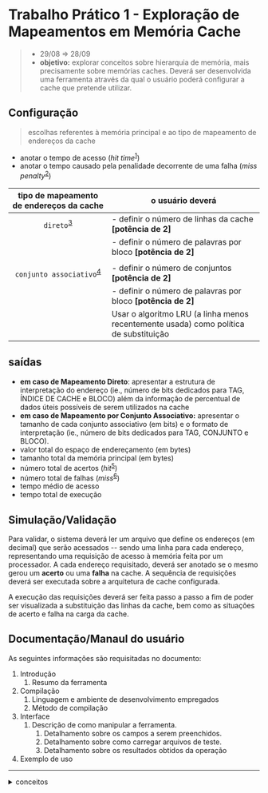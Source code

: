 # <a name="top"></a>Trabalho Prático 1 - Exploração de Mapeamentos em Memória Cache
> - 29/08 ⇒ 28/09
> - **objetivo:** explorar conceitos sobre hierarquia de memória, mais precisamente sobre memórias caches. Deverá ser desenvolvida uma ferramenta através da qual o usuário poderá configurar a cache que pretende utilizar.


## Configuração
> escolhas referentes à memória principal e ao tipo de mapeamento de endereços da cache

- anotar o tempo de acesso (_hit time_<sup>[1](#1)</sup>)
- anotar o tempo causado pela penalidade decorrente de uma falha (_miss penalty_<sup>[2](#2)</sup>)


| tipo de mapeamento de endereços da cache | o usuário deverá |
|:---------------------------:|------------------|
| `direto`<sup>[3](#3)</sup> | - definir o número de linhas da cache **[potência de 2]**
|                            | - definir o número de palavras por bloco **[potência de 2]**
||
| `conjunto associativo`<sup>[4](#4)</sup> |  - definir o número de conjuntos **[potência de 2]**
|                                          |  - definir o número de palavras por bloco **[potência de 2]**
|                                          | Usar o algoritmo LRU (a linha menos recentemente usada) como política de substituição


## saídas
- **em caso de Mapeamento Direto**: apresentar a estrutura de interpretação do endereço (ie., número de bits dedicados para TAG, ÍNDICE DE CACHE e BLOCO) além da informação de percentual de dados úteis possíveis de serem utilizados na cache
- **em caso de Mapeamento por Conjunto Associativo:** apresentar o tamanho de cada conjunto associativo (em bits) e o formato de interpretação (ie., número de bits dedicados para TAG, CONJUNTO e BLOCO).
- valor total do espaço de endereçamento (em bytes)
- tamanho total da memória principal (em bytes)
- número total de acertos (_hit_<sup>[5](#5)</sup>)
- número total de falhas (_miss_<sup>[6](#6)</sup>)
- tempo médio de acesso
- tempo total de execução

## Simulação/Validação

Para validar, o sistema deverá ler um arquivo que define os endereços (em decimal) que serão acessados -- sendo uma linha para cada endereço, representando uma requisição de acesso à memória feita por um processador.
A cada endereço requisitado, deverá ser anotado se o mesmo gerou um **acerto** ou uma **falha** na cache. A sequência de requisições deverá ser executada sobre a arquitetura de cache configurada.

A execução das requisições deverá ser feita passo a passo a fim de poder ser visualizada a substituição das linhas da cache, bem como as situações de acerto e falha na carga da cache.

## Documentação/Manaul do usuário

As seguintes informações são requisitadas no documento:
1. Introdução
    1. Resumo da ferramenta
2. Compilação
    1. Linguagem e ambiente de desenvolvimento empregados
    2. Método de compilação
3. Interface
    1. Descrição de como manipular a ferramenta.
        1. Detalhamento sobre os campos a serem preenchidos.
        2. Detalhamento sobre como carregar arquivos de teste.
        3. Detalhamento sobre os resultados obtidos da operação
4. Exemplo de uso


---

<details>
<summary>conceitos</summary>

- <a name="1"><code>1</code></a> tempo para determinar se o acesso é um hit + tempo para acessar e entregar o dado de um nível inferior para a CPU.
- <a name="2"><code>2</code></a> tempo para determinar se o acesso é um miss + tempo para substituir o bloco + tempo de entregar o bloco à CPU.
- <a name="3"><code>3</code></a> cada bloco pode ser colocado em uma única posição na cache.
- <a name="4"><code>4</code></a> cada bloco pode ser colocado em um conjunto restrito de posições na cache.
- <a name="5"><code>5</code></a> hit ocorre quando o dado requisitado se encontra na cache
- <a name="6"><code>6</code></a> miss ocorre quando o dado requisitado não se encontra na cache, sendo necessário lê-lo no nível inferior

<a href="#top">🔝</a>

</details>

